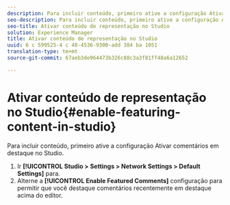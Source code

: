 ```yaml
---
description: Para incluir conteúdo, primeiro ative a configuração Ativar comentários em destaque no Studio.
seo-description: Para incluir conteúdo, primeiro ative a configuração Ativar comentários em destaque no Studio.
seo-title: Ativar conteúdo de representação no Studio
solution: Experience Manager
title: Ativar conteúdo de representação no Studio
uuid: 6 c 599525-4 c 48-4536-9300-add 384 ba 1051
translation-type: tm+mt
source-git-commit: 67aeb3de964473b326c88c3a3f81ff48a6a12652

---
```



# Ativar conteúdo de representação no Studio{#enable-featuring-content-in-studio}

Para incluir conteúdo, primeiro ative a configuração Ativar comentários em destaque no Studio.

1. Ir **[!UICONTROL Studio > Settings > Network Settings > Default Settings]** para.
1. Alterne a **[!UICONTROL Enable Featured Comments]** configuração para permitir que você destaque comentários recentemente em destaque acima do editor.
